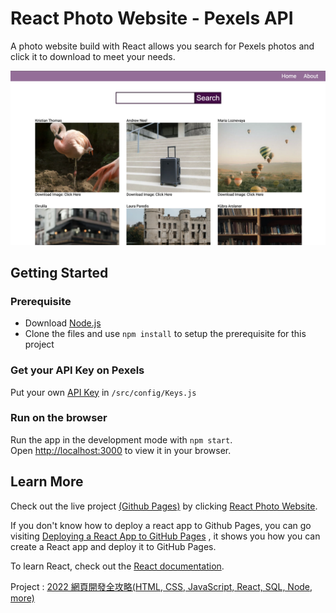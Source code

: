 # React Photo Website - Pexels API

A photo website build with React allows you search for Pexels photos and click it to download to meet your needs.

![Website preview](./public/overview.png)

## Getting Started

### Prerequisite

- Download [Node.js](https://nodejs.org/en/download/)
- Clone the files and use `npm install` to setup the prerequisite for this project

### Get your API Key on Pexels

Put your own [API Key](https://www.pexels.com/zh-tw/api/) in `/src/config/Keys.js`

### Run on the browser

Run the app in the development mode with `npm start`.\
Open [http://localhost:3000](http://localhost:3000) to view it in your browser.

## Learn More

Check out the live project [(Github Pages)](https://pages.github.com) by clicking [React Photo Website](https://michael861227.github.io/React-Photo-Website/).

If you don't know how to deploy a react app to Github Pages, you can go visiting [Deploying a React App to GitHub Pages](https://github.com/gitname/react-gh-pages) , it shows you how you can create a React app and deploy it to GitHub Pages.

To learn React, check out the [React documentation](https://reactjs.org/).

Project : [2022 網頁開發全攻略(HTML, CSS, JavaScript, React, SQL, Node, more)](https://www.udemy.com/course/html5-css3-z/)
